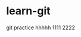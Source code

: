 <!--
 * @Description: 
 * @Version: 2.0
 * @Autor: ZhengYun
 * @Date: 2020-09-25 09:18:30
 * @LastEditTime: 2020-09-25 09:50:31
-->
# learn-git
git practice
hhhhh
1111
2222